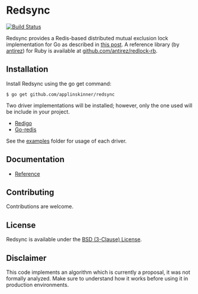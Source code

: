 # Redsync

[![Build Status](https://travis-ci.org/go-redsync/redsync.svg?branch=master)](https://travis-ci.org/go-redsync/redsync)

Redsync provides a Redis-based distributed mutual exclusion lock implementation for Go as described in [this post](http://redis.io/topics/distlock). A reference library (by [antirez](https://github.com/antirez)) for Ruby is available at [github.com/antirez/redlock-rb](https://github.com/antirez/redlock-rb).

## Installation

Install Redsync using the go get command:

    $ go get github.com/applinskinner/redsync

Two driver implementations will be installed; however, only the one used will be include in your project.

 * [Redigo](https://github.com/gomodule/redigo)
 * [Go-redis](https://github.com/go-redis/redis)
 
See the [examples](examples) folder for usage of each driver.

## Documentation

- [Reference](https://godoc.org/github.com/applinskinner/redsync)

## Contributing

Contributions are welcome.

## License

Redsync is available under the [BSD (3-Clause) License](https://opensource.org/licenses/BSD-3-Clause).

## Disclaimer

This code implements an algorithm which is currently a proposal, it was not formally analyzed. Make sure to understand how it works before using it in production environments.
